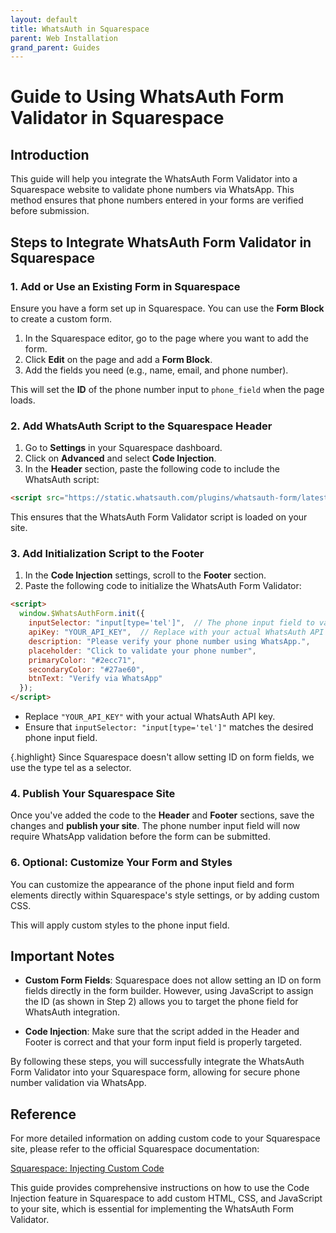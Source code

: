 ```yaml
---
layout: default
title: WhatsAuth in Squarespace
parent: Web Installation
grand_parent: Guides
---
```


# Guide to Using WhatsAuth Form Validator in Squarespace

## Introduction

This guide will help you integrate the WhatsAuth Form Validator into a Squarespace website to validate phone numbers via WhatsApp. This method ensures that phone numbers entered in your forms are verified before submission.

## Steps to Integrate WhatsAuth Form Validator in Squarespace

### 1. **Add or Use an Existing Form in Squarespace**

Ensure you have a form set up in Squarespace. You can use the **Form Block** to create a custom form.

1. In the Squarespace editor, go to the page where you want to add the form.
2. Click **Edit** on the page and add a **Form Block**.
3. Add the fields you need (e.g., name, email, and phone number).


This will set the **ID** of the phone number input to `phone_field` when the page loads.

### 2. **Add WhatsAuth Script to the Squarespace Header**

1. Go to **Settings** in your Squarespace dashboard.
2. Click on **Advanced** and select **Code Injection**.
3. In the **Header** section, paste the following code to include the WhatsAuth script:

```html
<script src="https://static.whatsauth.com/plugins/whatsauth-form/latest/validator.js"></script>
```

This ensures that the WhatsAuth Form Validator script is loaded on your site.

### 3. **Add Initialization Script to the Footer**

1. In the **Code Injection** settings, scroll to the **Footer** section.
2. Paste the following code to initialize the WhatsAuth Form Validator:

```html
<script>
  window.$WhatsAuthForm.init({
    inputSelector: "input[type='tel']",  // The phone input field to validate
    apiKey: "YOUR_API_KEY",  // Replace with your actual WhatsAuth API key
    description: "Please verify your phone number using WhatsApp.",
    placeholder: "Click to validate your phone number",
    primaryColor: "#2ecc71",
    secondaryColor: "#27ae60",
    btnText: "Verify via WhatsApp"
  });
</script>
```

- Replace `"YOUR_API_KEY"` with your actual WhatsAuth API key.
- Ensure that `inputSelector: "input[type='tel']"` matches the desired phone input field.

{.highlight}
Since Squarespace doesn't allow setting ID on form fields, we use the type tel as a selector.

### 4. **Publish Your Squarespace Site**

Once you've added the code to the **Header** and **Footer** sections, save the changes and **publish your site**. The phone number input field will now require WhatsApp validation before the form can be submitted.

### 6. **Optional: Customize Your Form and Styles**

You can customize the appearance of the phone input field and form elements directly within Squarespace's style settings, or by adding custom CSS.

This will apply custom styles to the phone input field.

## Important Notes

- **Custom Form Fields**: Squarespace does not allow setting an ID on form fields directly in the form builder. However, using JavaScript to assign the ID (as shown in Step 2) allows you to target the phone field for WhatsAuth integration.
  
- **Code Injection**: Make sure that the script added in the Header and Footer is correct and that your form input field is properly targeted.

By following these steps, you will successfully integrate the WhatsAuth Form Validator into your Squarespace form, allowing for secure phone number validation via WhatsApp.


## Reference

For more detailed information on adding custom code to your Squarespace site, please refer to the official Squarespace documentation:

[Squarespace: Injecting Custom Code](https://support.squarespace.com/hc/en-us/articles/206543167-Adding-custom-code-to-your-site)

This guide provides comprehensive instructions on how to use the Code Injection feature in Squarespace to add custom HTML, CSS, and JavaScript to your site, which is essential for implementing the WhatsAuth Form Validator.

